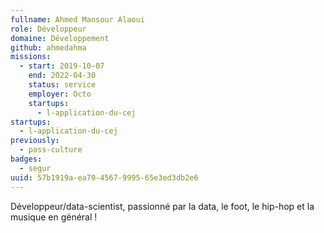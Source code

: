 ```yaml
---
fullname: Ahmed Mansour Alaoui
role: Développeur
domaine: Développement
github: ahmedahma
missions:
  - start: 2019-10-07
    end: 2022-04-30
    status: service
    employer: Octo
    startups:
      - l-application-du-cej
startups:
  - l-application-du-cej
previously:
  - pass-culture
badges:
  - segur
uuid: 57b1919a-ea70-4567-9995-65e3ed3db2e6
---
```

Développeur/data-scientist, passionné par la data, le foot, le hip-hop et la musique en général !